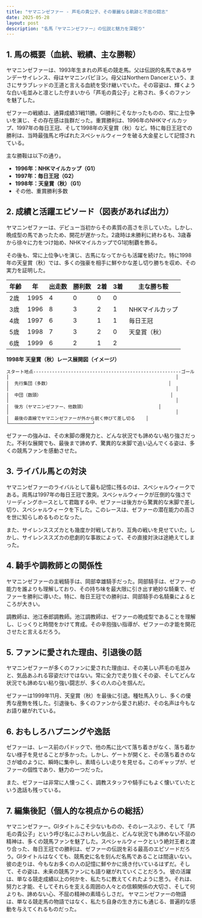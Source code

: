 ```yaml
---
title: "ヤマニンゼファー - 芦毛の貴公子、その華麗なる軌跡と不屈の闘志"
date: 2025-05-28
layout: post
description: "名馬『ヤマニンゼファー』の伝説と魅力を深堀り"
---
```


## 1. 馬の概要（血統、戦績、主な勝鞍）

ヤマニンゼファーは、1993年生まれの芦毛の競走馬。父は伝説的名馬であるサンデーサイレンス、母はヤマニンパピヨン。母父はNorthern Dancerという、まさにサラブレッドの王道と言える血統を受け継いでいた。その容姿は、輝くような白い毛並みと凛とした佇まいから「芦毛の貴公子」と称され、多くのファンを魅了した。

ゼファーの戦績は、通算成績31戦11勝。GI勝利こそなかったものの、常に上位争いを演じ、その存在感は抜群だった。重賞勝利は、1996年のNHKマイルカップ、1997年の毎日王冠、そして1998年の天皇賞（秋）など。特に毎日王冠での勝利は、当時最強馬と呼ばれたスペシャルウィークを破る大金星として記憶されている。

主な勝鞍は以下の通り。

* **1996年：NHKマイルカップ（G1）**
* **1997年：毎日王冠（G2）**
* **1998年：天皇賞（秋）（G1）**
* その他、重賞勝利多数


## 2. 成績と活躍エピソード（図表があれば出力）

ヤマニンゼファーは、デビュー当初からその素質の高さを示していた。しかし、晩成型の馬であったため、開花が遅かった。2歳時は未勝利に終わるも、3歳春から徐々に力をつけ始め、NHKマイルカップでG1初制覇を飾る。

その後も、常に上位争いを演じ、古馬になってからも活躍を続けた。特に1998年の天皇賞（秋）では、多くの強豪を相手に鮮やかな差し切り勝ちを収め、その実力を証明した。

| 年齢 | 年 | 出走数 | 勝利数 | 2着 | 3着 | 主な勝ち鞍 |
|---|---|---|---|---|---|---|
| 2歳 | 1995 | 4 | 0 | 0 | 0 |  |
| 3歳 | 1996 | 8 | 3 | 2 | 1 | NHKマイルカップ |
| 4歳 | 1997 | 6 | 3 | 1 | 1 | 毎日王冠 |
| 5歳 | 1998 | 7 | 3 | 2 | 0 | 天皇賞（秋） |
| 6歳 | 1999 | 6 | 2 | 1 | 2 |  |


**1998年 天皇賞（秋）レース展開図（イメージ）**

```
スタート地点-------------------------------------------------------ゴール
│                                                              │
│  先行集団（多数）                                            │
│                                                              │
│  中団（数頭）                                                │
│                                                              │
│  後方（ヤマニンゼファー、他数頭）                           │
│                                                              │
│  最後の直線でヤマニンゼファーが外から鋭く伸びて差し切る    │
└───────────────────────────────┘
```

ゼファーの強みは、その末脚の爆発力と、どんな状況でも諦めない粘り強さだった。不利な展開でも、最後まで諦めず、驚異的な末脚で追い込んでくる姿は、多くの競馬ファンを感動させた。


## 3. ライバル馬との対決

ヤマニンゼファーのライバルとして最も記憶に残るのは、スペシャルウィークである。両馬は1997年の毎日王冠で激突。スペシャルウィークが圧倒的な強さでリーディングホースとして君臨する中、ゼファーは後方から驚異的な末脚で差し切り、スペシャルウィークを下した。このレースは、ゼファーの潜在能力の高さを世に知らしめるものとなった。

また、サイレンススズカとも幾度か対戦しており、互角の戦いを見せていた。しかし、サイレンススズカの悲劇的な事故によって、その直接対決は途絶えてしまった。


## 4. 騎手や調教師との関係性

ヤマニンゼファーの主戦騎手は、岡部幸雄騎手だった。岡部騎手は、ゼファーの能力を誰よりも理解しており、その持ち味を最大限に引き出す絶妙な騎乗で、ゼファーを勝利に導いた。特に、毎日王冠での勝利は、岡部騎手の名騎乗によるところが大きい。

調教師は、池江泰郎調教師。池江調教師は、ゼファーの晩成型であることを理解し、じっくりと時間をかけて育成。その辛抱強い指導が、ゼファーの才能を開花させたと言えるだろう。


## 5. ファンに愛された理由、引退後の話

ヤマニンゼファーが多くのファンに愛された理由は、その美しい芦毛の毛並みと、気品あふれる容姿だけではない。常に全力で走り抜くその姿、そしてどんな状況でも諦めない粘り強い闘志が、多くの人の心を掴んだ。

ゼファーは1999年11月、天皇賞（秋）を最後に引退。種牡馬入りし、多くの優秀な産駒を残した。引退後も、多くのファンから愛され続け、その名声は今もなお語り継がれている。


## 6. おもしろハプニングや逸話

ゼファーは、レース前のパドックで、他の馬に比べて落ち着きがなく、落ち着かない様子を見せることが多かった。しかし、ゲートが開くと、その落ち着きのなさが嘘のように、瞬時に集中し、素晴らしい走りを見せる。このギャップが、ゼファーの個性であり、魅力の一つだった。

また、ゼファーは非常に人懐っこく、調教スタッフや騎手にもよく懐いていたという逸話も残っている。


## 7. 編集後記（個人的な視点からの総括）

ヤマニンゼファー。GIタイトルこそ少ないものの、そのレースぶり、そして「芦毛の貴公子」という呼び名にふさわしい気品と、どんな状況でも諦めない不屈の精神は、多くの競馬ファンを魅了した。スペシャルウィークという絶対王者と渡り合った、毎日王冠での勝利は、ゼファーの伝説を彩る最高のエピソードだろう。GIタイトルはなくても、競馬史に名を刻んだ名馬であることは間違いない。彼の走りは、今もなお多くの人の記憶に鮮やかに焼き付いているはずだ。そして、その姿は、未来の競馬ファンにも語り継がれていくことだろう。  彼の活躍は、単なる競走成績以上の何かを、私たちに教えてくれたように思う。それは、努力と才能、そしてそれらを支える周囲の人々との信頼関係の大切さ、そして何よりも、諦めない心、不屈の精神の素晴らしさだ。  ヤマニンゼファーの物語は、単なる競走馬の物語ではなく、私たち自身の生き方にも通じる、普遍的な感動を与えてくれるものだった。
